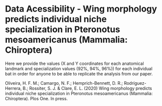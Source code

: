 # Data Acessibility - Wing morphology predicts individual niche specialization in Pteronotus mesoamericanus (Mammalia: Chiroptera)

Here we provide the values (X and Y coordinates for each anatomical landmark and specialization values (92%, 94%, 96%)) 
for each individual bat in order for anyone to be able to replicate the analysis from our paper.

Oliveira, H. F. M.; Camargo, N. F.; Hemprich-Bennett, D. R.; Rodríguez-Herrera, B.; Rossiter, S. J. & Clare, E. L. (2020) Wing morphology predicts individual niche specialization in Pteronotus mesoamericanus (Mammalia: Chiroptera). Plos One. In press.

